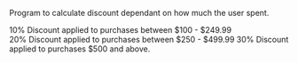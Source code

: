 Program to calculate discount dependant on how much the user spent.

10% Discount applied to purchases between $100 - $249.99<Br>
20% Discount applied to purchases between $250 - $499.99
30% Discount applied to purchases $500 and above.
